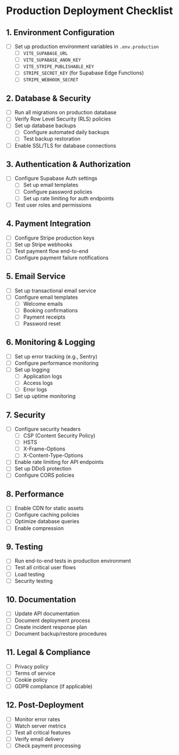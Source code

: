 # Production Deployment Checklist

## 1. Environment Configuration
- [ ] Set up production environment variables in `.env.production`
  - [ ] `VITE_SUPABASE_URL`
  - [ ] `VITE_SUPABASE_ANON_KEY`
  - [ ] `VITE_STRIPE_PUBLISHABLE_KEY`
  - [ ] `STRIPE_SECRET_KEY` (for Supabase Edge Functions)
  - [ ] `STRIPE_WEBHOOK_SECRET`

## 2. Database & Security
- [ ] Run all migrations on production database
- [ ] Verify Row Level Security (RLS) policies
- [ ] Set up database backups
  - [ ] Configure automated daily backups
  - [ ] Test backup restoration
- [ ] Enable SSL/TLS for database connections

## 3. Authentication & Authorization
- [ ] Configure Supabase Auth settings
  - [ ] Set up email templates
  - [ ] Configure password policies
  - [ ] Set up rate limiting for auth endpoints
- [ ] Test user roles and permissions

## 4. Payment Integration
- [ ] Configure Stripe production keys
- [ ] Set up Stripe webhooks
- [ ] Test payment flow end-to-end
- [ ] Configure payment failure notifications

## 5. Email Service
- [ ] Set up transactional email service
- [ ] Configure email templates
  - [ ] Welcome emails
  - [ ] Booking confirmations
  - [ ] Payment receipts
  - [ ] Password reset

## 6. Monitoring & Logging
- [ ] Set up error tracking (e.g., Sentry)
- [ ] Configure performance monitoring
- [ ] Set up logging
  - [ ] Application logs
  - [ ] Access logs
  - [ ] Error logs
- [ ] Set up uptime monitoring

## 7. Security
- [ ] Configure security headers
  - [ ] CSP (Content Security Policy)
  - [ ] HSTS
  - [ ] X-Frame-Options
  - [ ] X-Content-Type-Options
- [ ] Enable rate limiting for API endpoints
- [ ] Set up DDoS protection
- [ ] Configure CORS policies

## 8. Performance
- [ ] Enable CDN for static assets
- [ ] Configure caching policies
- [ ] Optimize database queries
- [ ] Enable compression

## 9. Testing
- [ ] Run end-to-end tests in production environment
- [ ] Test all critical user flows
- [ ] Load testing
- [ ] Security testing

## 10. Documentation
- [ ] Update API documentation
- [ ] Document deployment process
- [ ] Create incident response plan
- [ ] Document backup/restore procedures

## 11. Legal & Compliance
- [ ] Privacy policy
- [ ] Terms of service
- [ ] Cookie policy
- [ ] GDPR compliance (if applicable)

## 12. Post-Deployment
- [ ] Monitor error rates
- [ ] Watch server metrics
- [ ] Test all critical features
- [ ] Verify email delivery
- [ ] Check payment processing
